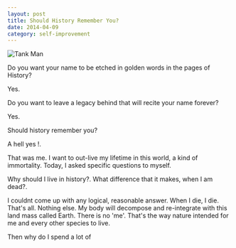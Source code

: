 ```yaml
---
layout: post
title: Should History Remember You?
date: 2014-04-09
category: self-improvement
---
```


![Tank Man]({{site.img-path}}/{{page.image-name}})  

Do you want your name to be etched in golden words in the pages of History?

Yes.

Do you want to leave a legacy behind that will recite your name forever?

Yes.

Should history remember you?

A hell yes !.

That was me. I want to out-live my lifetime in this world, a kind of immortality. Today, I asked specific questions to myself.

Why should I live in history?. What difference that it makes, when I am dead?.

I couldnt come up with any logical, reasonable answer. When I die, I die. That's all. Nothing else. My body will decompose and re-integrate with this land mass called Earth. There is no 'me'. That's the way nature intended for me and every other species to live.  

Then why do I spend a lot of 


